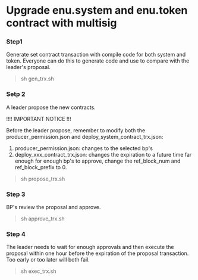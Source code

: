 # Upgrade enu.system and enu.token contract with multisig

### Step1 

Generate set contract transaction with compile code for both system and token.
Everyone can do this to generate code and use to compare with the leader's proposal.

> sh gen_trx.sh

### Setp 2

A leader propose the new contracts.

!!!! IMPORTANT NOTICE !!!

Before the leader propose, remember to modify both the producer_permission.json  and deploy_system_contract_trx.json:
1. producer_permission.json: changes to the selected bp's
2. deploy_xxx_contract_trx.json: changes the expiration to a future time far enough for enough bp's to approve, change the ref_block_num and ref_block_prefix to 0.

> sh propose_trx.sh


### Step 3

BP's review the proposal and approve.

> sh approve_trx.sh


### Step 4

The leader needs to wait for enough approvals and then execute the proposal within one hour before the expiration of the proposal transaction. Too early or too later will both fail.

> sh exec_trx.sh
